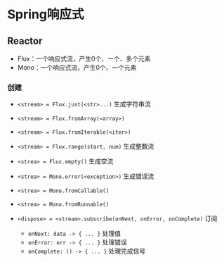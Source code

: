 

# Spring响应式





## Reactor

* Flux：一个响应式流，产生0个、一个、多个元素
* Mono：一个响应式流，产生0个、一个元素

### 创建
* `<stream> = Flux.just(<str>...)`     生成字符串流
* `<stream> = Flux.fromArray(<array>)`
* `<stream> = Flux.fromIterable(<iter>)`
* `<stream> = Flux.range(start, num)`  生成整数流
* `<strea> = Flux.empty()`             生成空流

* `<strea> = Mono.error(<exception>)`  生成错误流
* `<strea> = Mono.fromCallable()`
* `<strea> = Mono.fromRunnable()`

* `<dispose> = <stream>.subscribe(onNext, onError, onComplete)`  订阅
    * `onNext: data -> { ... }`  处理值
    * `onError: err -> { ... }`  处理错误
    * `onComplete: () -> { ... }` 处理完成信号